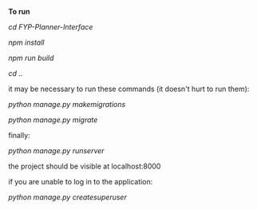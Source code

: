 **To run**

*cd FYP-Planner-Interface*

*npm install*

*npm run build*

*cd ..*

it may be necessary to run these commands (it doesn't hurt to run them):
  
  *python manage.py makemigrations*
  
  *python manage.py migrate*
  
  
finally:

*python manage.py runserver*

the project should be visible at localhost:8000

if you are unable to log in to the application:

*python manage.py createsuperuser*
